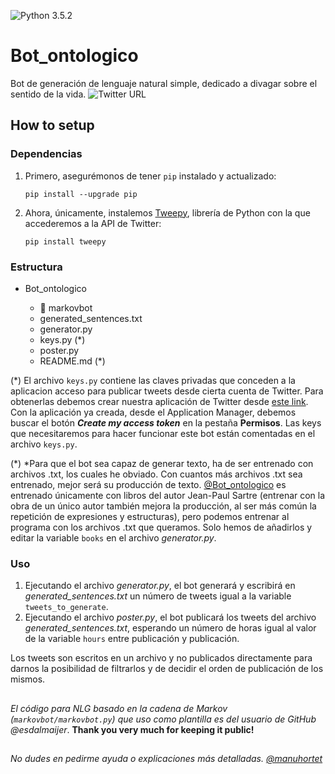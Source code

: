 ![Python 3.5.2](https://img.shields.io/badge/python-3.5.2-blue.svg)

# Bot_ontologico

Bot de generación de lenguaje natural simple, dedicado a divagar sobre el sentido de la vida. ![Twitter URL](https://img.shields.io/twitter/url/https/twitter.com/fold_left.svg?style=social&label=Follow%20%40Bot_ontologico)




## How to setup

### Dependencias

1. Primero, asegurémonos de tener `pip` instalado y actualizado:

    ```
    pip install --upgrade pip
    ```
    
1. Ahora, únicamente, instalemos [Tweepy](http://www.tweepy.org/), librería de Python con la que accederemos a la API de Twitter:

    ```
    pip install tweepy
    ```
    
    
### Estructura

- Bot_ontologico

  - :file_folder: markovbot 
  - generated_sentences.txt
  - generator.py
  - keys.py (*)
  - poster.py
  - README.md
  (*)
  
(*) El archivo `keys.py` contiene las claves privadas que conceden a la aplicacion acceso para publicar tweets desde cierta cuenta de Twitter.
  Para obtenerlas debemos crear nuestra aplicación de Twitter desde [este link](https://www.digitalocean.com/community/tutorials/how-to-create-a-twitter-app). Con la aplicación ya creada, desde el Application Manager, debemos buscar el botón _**Create my access token**_ en la pestaña **Permisos**. 
  Las keys que necesitaremos para hacer funcionar este bot están comentadas en el archivo `keys.py`.

(*) *Para que el bot sea capaz de generar texto, ha de ser entrenado con archivos .txt, los cuales he obviado. Con cuantos más archivos .txt sea entrenado, mejor será su producción de texto.
[@Bot_ontologico](https://twitter.com/Bot_ontologico) es entrenado únicamente con libros del autor Jean-Paul Sartre (entrenar con la obra de un único autor también mejora la producción, al ser más común la repetición de expresiones y estructuras),
pero podemos entrenar al programa con los archivos .txt que queramos. Solo hemos de añadirlos y editar la variable `books` en el archivo *generator.py*.


### Uso

1. Ejecutando el archivo *generator.py*, el bot generará y escribirá en *generated_sentences.txt* un número de tweets igual a la variable `tweets_to_generate`. 
1. Ejecutando el archivo *poster.py*, el bot publicará los tweets del archivo *generated_sentences.txt*, esperando un número de horas igual al valor de la variable `hours` entre publicación y publicación.

Los tweets son escritos en un archivo y no publicados directamente para darnos la posibilidad de filtrarlos y de decidir el orden de publicación de los mismos.

##

*El código para NLG basado en la cadena de Markov (`markovbot/markovbot.py`) que uso como plantilla es del usuario de GitHub @esdalmaijer*.
**Thank you very much for keeping it public!**

##

*No dudes en pedirme ayuda o explicaciones más detalladas.* *[@manuhortet](https://twitter.com/manuhortet?lang=en)*
